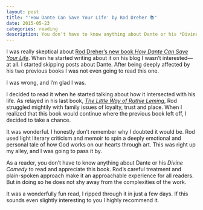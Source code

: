 ```yaml
---
layout: post
title: "'How Dante Can Save Your Life' by Rod Dreher 📚"
date: 2015-05-23
categories: reading
description: You don’t have to know anything about Dante or his *Divine Comedy* to read and appreciate this book. Rod’s careful treatment and plain-spoken approach make it an approachable experience for all readers.
---
```

I was really skeptical about [Rod Dreher’s new book *How Dante Can Save Your Life*](http://amzn.to/1T47LQL). When he started writing about it on his blog I wasn’t interested—at all. I started skipping posts about Dante. After being deeply affected by his two previous books I was not even going to read this one.

I was wrong, and I’m glad I was.

I decided to read it when he started talking about how it intersected with his life. As relayed in his last book, [*The Little Way of Ruthie Leming*](http://amzn.to/1OhZrbK), Rod struggled mightily with family issues of loyalty, trust and place. When I realized that this book would continue where the previous book left off, I decided to take a chance.

It was wonderful. I honestly don’t remember why I doubted it would be. Rod used light literary criticism and memoir to spin a deeply emotional and personal tale of how God works on our hearts through art. This was right up my alley, and I was going to pass it by.

As a reader, you don’t have to know anything about Dante or his *Divine Comedy* to read and appreciate this book. Rod’s careful treatment and plain-spoken approach make it an approachable experience for all readers. But in doing so he does not shy away from the complexities of the work.

It was a wonderfully fun read, I ripped through it in just a few days. If this sounds even slightly interesting to you I highly recommend it.
